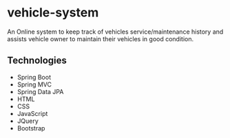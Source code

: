 # vehicle-system

An Online system to keep track of vehicles service/maintenance history and assists vehicle owner to maintain their vehicles in good condition.

## Technologies
- Spring Boot
- Spring MVC
- Spring Data JPA
- HTML
- CSS
- JavaScript
- JQuery
- Bootstrap

